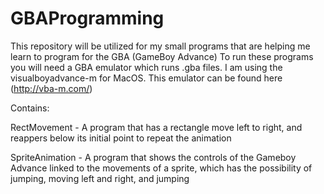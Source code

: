 # GBAProgramming

This repository will be utilized for my small programs that are helping me learn to program for the GBA (GameBoy Advance)
To run these programs you will need a GBA emulator which runs .gba files. I am using the visualboyadvance-m for MacOS. This emulator can be found here (http://vba-m.com/)

Contains:

RectMovement - A program that has a rectangle move left to right, and reappers below its initial point to repeat the animation

SpriteAnimation - A program that shows the controls of the Gameboy Advance linked to the movements of a sprite, which has the possibility of jumping, moving left and right, and jumping

